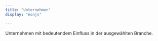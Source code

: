 ```yaml
---
title: "Unternehmen"
display: "nonjs"

---
```


Unternehmen mit bedeutendem Einfluss in der ausgewählten Branche.
